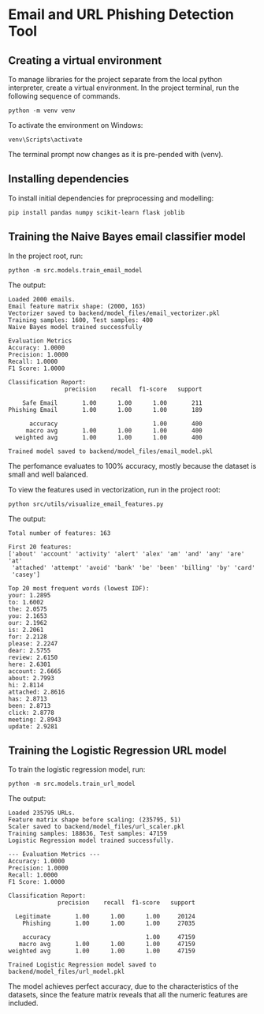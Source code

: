 # Email and URL Phishing Detection Tool
## Creating a virtual environment
To manage libraries for the project separate from the local python interpreter, create a virtual environment.
In the project terminal, run the following sequence of commands.
```
python -m venv venv 
``` 
To activate the environment on Windows:
```
venv\Scripts\activate
```
The terminal prompt now changes as it is pre-pended with (venv).

## Installing dependencies
To install initial dependencies for preprocessing and modelling:
```
pip install pandas numpy scikit-learn flask joblib
```

## Training the Naive Bayes email classifier model
In the project root, run:
```
python -m src.models.train_email_model
```

The output:
```
Loaded 2000 emails.
Email feature matrix shape: (2000, 163)
Vectorizer saved to backend/model_files/email_vectorizer.pkl       
Training samples: 1600, Test samples: 400
Naive Bayes model trained successfully

Evaluation Metrics
Accuracy: 1.0000
Precision: 1.0000
Recall: 1.0000
F1 Score: 1.0000

Classification Report:
                precision    recall  f1-score   support

    Safe Email       1.00      1.00      1.00       211
Phishing Email       1.00      1.00      1.00       189

      accuracy                           1.00       400
     macro avg       1.00      1.00      1.00       400
  weighted avg       1.00      1.00      1.00       400

Trained model saved to backend/model_files/email_model.pkl
```
The perfomance evaluates to 100% accuracy, mostly because the dataset is small and well balanced.

To view the features used in vectorization, run in the project root:
```
python src/utils/visualize_email_features.py
```

The output:
```
Total number of features: 163

First 20 features:
['about' 'account' 'activity' 'alert' 'alex' 'am' 'and' 'any' 'are' 'at'
 'attached' 'attempt' 'avoid' 'bank' 'be' 'been' 'billing' 'by' 'card'
 'casey']

Top 20 most frequent words (lowest IDF):
your: 1.2895
to: 1.6002
the: 2.0575
you: 2.1653
our: 2.1962
is: 2.2061
for: 2.2128
please: 2.2247
dear: 2.5755
review: 2.6150
here: 2.6301
account: 2.6665
about: 2.7993
hi: 2.8114
attached: 2.8616
has: 2.8713
been: 2.8713
click: 2.8778
meeting: 2.8943
update: 2.9281
```

## Training the Logistic Regression URL model
To train the logistic regression model, run:
```
python -m src.models.train_url_model
```

The output:
```
Loaded 235795 URLs.
Feature matrix shape before scaling: (235795, 51)
Scaler saved to backend/model_files/url_scaler.pkl
Training samples: 188636, Test samples: 47159
Logistic Regression model trained successfully.

--- Evaluation Metrics ---
Accuracy: 1.0000
Precision: 1.0000
Recall: 1.0000
F1 Score: 1.0000

Classification Report:
              precision    recall  f1-score   support

  Legitimate       1.00      1.00      1.00     20124
    Phishing       1.00      1.00      1.00     27035

    accuracy                           1.00     47159
   macro avg       1.00      1.00      1.00     47159
weighted avg       1.00      1.00      1.00     47159

Trained Logistic Regression model saved to backend/model_files/url_model.pkl
```

The model achieves perfect accuracy, due to the characteristics of the datasets, since the feature matrix reveals that all the numeric features are included.